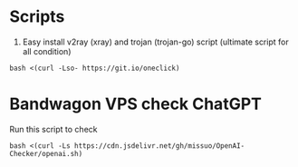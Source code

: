 # Scripts
1. Easy install v2ray (xray) and trojan (trojan-go) script (ultimate script for all condition)

`bash <(curl -Lso- https://git.io/oneclick)`




# Bandwagon VPS check ChatGPT
Run this script to check

`bash <(curl -Ls https://cdn.jsdelivr.net/gh/missuo/OpenAI-Checker/openai.sh)`
